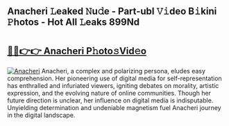 ## Anacheri 𝙻eaked 𝙽u𝚍e - Part-ubI 𝚅𝚒deo B𝚒kini 𝙿hotos - Hot All 𝙻eaks 899Nd

# <h2><a href="http://ld4ztc.urlbe.top/?page=Anacheri">🔗🔗👉👉 Anacheri P𝚑oto𝚜Vid𝚎o</a></h2>

[![Anacheri](https://i.imgur.com/eBuTRDB.gif)](http://ld4ztc.urlbe.top/?page=Anacheri)
Anacheri, a complex and polarizing persona, eludes easy comprehension. Her pioneering use of digital media for self-representation has enthralled and infuriated viewers, igniting debates on morality, artistic expression, and the evolving nature of online communities. Though her future direction is unclear, her influence on digital media is indisputable. Unyielding determination and undeniable magnetism fuel Anacheri journey in the digital landscape.
